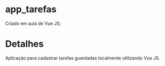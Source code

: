 # app_tarefas

Criado em aula de Vue JS;


# Detalhes
Aplicação para cadastrar tarefas guardadas localmente utilizando Vue JS.


